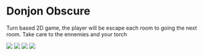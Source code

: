 # Donjon Obscure 
Turn based 2D game, the player will be escape each room to going the next room. Take care to the ennemies and your torch

![](https://github.com/user-attachments/assets/3e33aa08-8a11-4dd9-a9af-0309d56e1789)
![](https://github.com/user-attachments/assets/ca09bc19-1828-421d-9f1d-baf1f64a2736)
![](https://github.com/user-attachments/assets/c84b344e-b5f0-4389-a975-62d3b91d968c)
![](https://github.com/user-attachments/assets/e4f60da8-c5cc-49c2-944e-c2725d597c8f)
